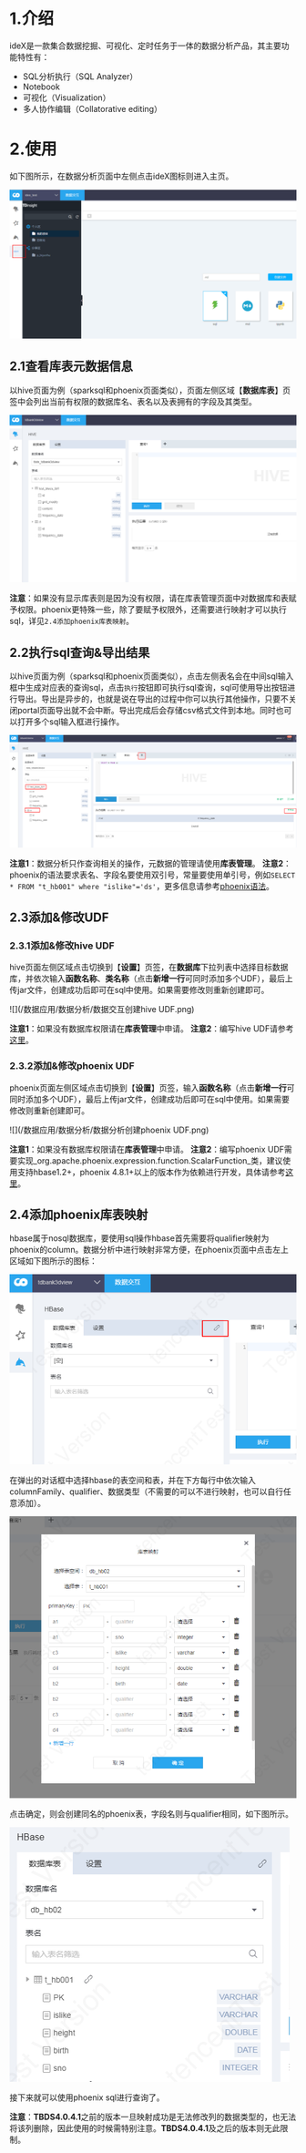 # 1.介绍
ideX是一款集合数据挖掘、可视化、定时任务于一体的数据分析产品，其主要功能特性有：
* SQL分析执行（SQL Analyzer）
* Notebook
* 可视化（Visualization）
* 多人协作编辑（Collatorative editing）

# 2.使用
如下图所示，在数据分析页面中左侧点击ideX图标则进入主页。

![](/数据应用/ideX/ideX入口.png)

## 2.1查看库表元数据信息
以hive页面为例（sparksql和phoenix页面类似），页面左侧区域【**数据库表**】页签中会列出当前有权限的数据库名、表名以及表拥有的字段及其类型。

![](/数据应用/数据分析/数据分析库表元数据展示.png)

**注意**：如果没有显示库表则是因为没有权限，请在库表管理页面中对数据库和表赋予权限。phoenix更特殊一些，除了要赋予权限外，还需要进行映射才可以执行sql，详见`2.4添加phoenix库表映射`。



## 2.2执行sql查询&导出结果
以hive页面为例（sparksql和phoenix页面类似），点击左侧表名会在中间sql输入框中生成对应表的查询sql，点击`执行`按钮即可执行sql查询，sql可使用导出按钮进行导出。导出是异步的，也就是说在导出的过程中你可以执行其他操作，只要不关闭portal页面导出就不会中断。导出完成后会存储csv格式文件到本地。同时也可以打开多个sql输入框进行操作。

![](/数据应用/数据分析/数据分析sql查询.png)


**注意1**：数据分析只作查询相关的操作，元数据的管理请使用**库表管理**。
**注意2**：phoenix的语法要求表名、字段名要使用双引号，常量要使用单引号，例如`SELECT * FROM "t_hb001" where "islike"='ds'`，更多信息请参考[phoenix语法](https://phoenix.apache.org/language/index.html)。

## 2.3添加&修改UDF
### 2.3.1添加&修改hive UDF
hive页面左侧区域点击切换到【**设置**】页签，在**数据库**下拉列表中选择目标数据库，并依次输入**函数名称**、**类名称**（点击**新增一行**可同时添加多个UDF），最后上传jar文件，创建成功后即可在sql中使用。如果需要修改则重新创建即可。

![](/数据应用/数据分析/数据交互创建hive UDF.png)

**注意1**：如果没有数据库权限请在**库表管理**中申请。
**注意2**：编写hive UDF请参考[这里](https://cwiki.apache.org/confluence/display/Hive/HivePlugins)。

### 2.3.2添加&修改phoenix UDF

phoenix页面左侧区域点击切换到【**设置**】页签，输入**函数名称**（点击**新增一行**可同时添加多个UDF），最后上传jar文件，创建成功后即可在sql中使用。如果需要修改则重新创建即可。

![](/数据应用/数据分析/数据分析创建phoenix UDF.png)

**注意1**：如果没有数据库权限请在**库表管理**中申请。
**注意2**：编写phoenix UDF需要实现_org.apache.phoenix.expression.function.ScalarFunction_类，建议使用支持hbase1.2+，phoenix 4.8.1+以上的版本作为依赖进行开发，具体请参考[这里](https://phoenix.apache.org/udf.html)。

## 2.4添加phoenix库表映射

hbase属于nosql数据库，要使用sql操作hbase首先需要将qualifier映射为phoenix的column。数据分析中进行映射非常方便，在phoenix页面中点击左上区域如下图所示的图标：

![](/数据应用/数据分析/数据分析创建phoenix映射.png)

在弹出的对话框中选择hbase的表空间和表，并在下方每行中依次输入columnFamily、qualifier、数据类型（不需要的可以不进行映射，也可以自行任意添加）。

![](/数据应用/数据分析/数据分析phoenix映射对话框.png)


点击确定，则会创建同名的phoenix表，字段名则与qualifier相同，如下图所示。

![](/数据应用/数据分析/数据分析映射后的phoenix表.png)

接下来就可以使用phoenix sql进行查询了。

**注意**：**TBDS4.0.4.1**之前的版本一旦映射成功是无法修改列的数据类型的，也无法将该列删除，因此使用的时候需特别注意。**TBDS4.0.4.1**及之后的版本则无此限制。













